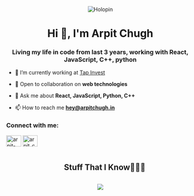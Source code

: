  <div align="center">
<img src="https://holopin.io/api/user/board?user=arpit" alt="Holopin" />
</div>


<h1 align="center">Hi 👋, I'm Arpit Chugh</h1>
<h3 align="center">Living my life in code from last 3 years, working with React, JavaScript, C++, python</h3>


- 🔭 I’m currently working at [Tap Invest](https://leafround.com/)

- 👯 Open to collaboration on **web technologies**

- 💬 Ask me about **React, JavaScript, Python, C++**

- 📫 How to reach me **hey@arpitchugh.in**

<h3 align="left">Connect with me:</h3>
<p align="left">
<a href="https://linkedin.com/in/arpit-chugh" target="blank"><img align="center" src="https://raw.githubusercontent.com/rahuldkjain/github-profile-readme-generator/master/src/images/icons/Social/linked-in-alt.svg" alt="arpit-chugh" height="30" width="40" /></a>
<a href="https://instagram.com/arpit_chugh" target="blank"><img align="center" src="https://raw.githubusercontent.com/rahuldkjain/github-profile-readme-generator/master/src/images/icons/Social/instagram.svg" alt="arpit_chugh" height="30" width="40" /></a>
</p>

<div id="user-content-toc">
  <ul align="center">
    <summary><h2 style="display: inline-block">Stuff That I Know👨🏻‍💻</h2></summary>
  </ul>
</div>
<!--tech stack icons-->
<p align="center">
  <a href="https://skillicons.dev">
    <img src="https://skillicons.dev/icons?i=react,redux,ts,js,nextjs,nodejs,express,figma,github,java,materialui,mongodb,mysql&perline=14" />
  </a>
</p>
